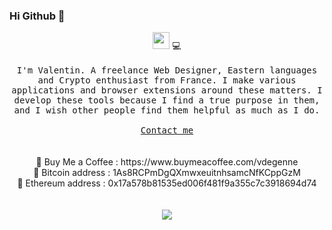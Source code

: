 ### Hi Github 👋

<p align="center">
  <img src="https://user-images.githubusercontent.com/5679180/79618120-0daffb80-80be-11ea-819e-d2b0fa904d07.gif" width="27px"> 💻
  <br><br>
  <samp>
I'm Valentin. A freelance Web Designer, Eastern languages and Crypto enthusiast from France. I make various applications and browser extensions around these matters. I develop these tools because I find a true purpose in them, and I wish other people find them helpful as much as I do.
     <br><br>
    <a href="mailto:vdegenne">Contact me</a> <br>
    
  </samp>
<br><br>
    🥤 Buy Me a Coffee : https://www.buymeacoffee.com/vdegenne <br>
    💸 Bitcoin address : 1As8RCPmDgQXmwxeuitnhsamcNfKCppGzM <br>
    💸 Ethereum address : 0x17a578b81535ed006f481f9a355c7c3918694d74 <br>
<br><br>
    <img src="https://visitor-badge.glitch.me/badge?page_id=vdegenne.vdegenne">
</p>
